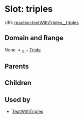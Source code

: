 
# Slot: triples




URI: [reaction:textWithTriples__triples](http://w3id.org/ontogpt/reaction/textWithTriples__triples)


## Domain and Range

None &#8594;  <sub>0..\*</sub> [Triple](Triple.md)

## Parents


## Children


## Used by

 * [TextWithTriples](TextWithTriples.md)
